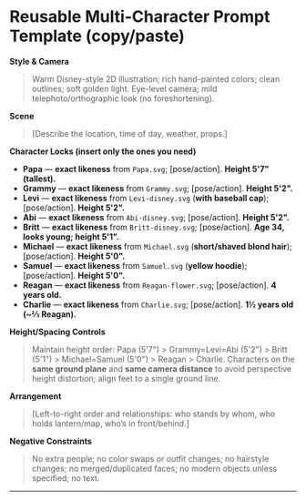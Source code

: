# Reusable Multi-Character Prompt Template (copy/paste)

**Style & Camera**

> Warm Disney-style 2D illustration; rich hand-painted colors; clean outlines; soft golden light. Eye-level camera; mild telephoto/orthographic look (no foreshortening).

**Scene**

> \[Describe the location, time of day, weather, props.]

**Character Locks (insert only the ones you need)**

* **Papa** — **exact likeness** from `Papa.svg`; \[pose/action]. **Height 5'7" (tallest).**
* **Grammy** — **exact likeness** from `Grammy.svg`; \[pose/action]. **Height 5'2".**
* **Levi** — **exact likeness** from `Levi-disney.svg` (**with baseball cap**); \[pose/action]. **Height 5'2".**
* **Abi** — **exact likeness** from `Abi-disney.svg`; \[pose/action]. **Height 5'2".**
* **Britt** — **exact likeness** from `Britt-disney.svg`; \[pose/action]. **Age 34, looks young; height 5'1".**
* **Michael** — **exact likeness** from `Michael.svg` (**short/shaved blond hair**); \[pose/action]. **Height 5'0".**
* **Samuel** — **exact likeness** from `Samuel.svg` (**yellow hoodie**); \[pose/action]. **Height 5'0".**
* **Reagan** — **exact likeness** from `Reagan-flower.svg`; \[pose/action]. **4 years old.**
* **Charlie** — **exact likeness** from `Charlie.svg`; \[pose/action]. **1½ years old (\~⅔ Reagan).**

**Height/Spacing Controls**

> Maintain height order: Papa (5'7") > Grammy=Levi=Abi (5'2") > Britt (5'1") > Michael=Samuel (5'0") > Reagan > Charlie.
> Characters on the **same ground plane** and **same camera distance** to avoid perspective height distortion; align feet to a single ground line.

**Arrangement**

> \[Left-to-right order and relationships: who stands by whom, who holds lantern/map, who’s in front/behind.]

**Negative Constraints**

> No extra people; no color swaps or outfit changes; no hairstyle changes; no merged/duplicated faces; no modern objects unless specified; no text.

---
